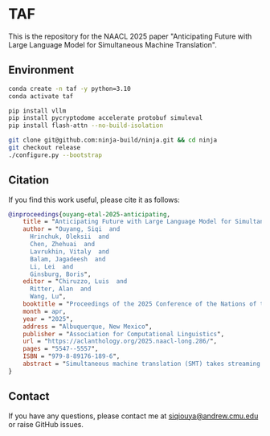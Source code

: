 # TAF

This is the repository for the NAACL 2025 paper "Anticipating Future with Large Language Model for Simultaneous Machine Translation". 

## Environment

```bash
conda create -n taf -y python=3.10
conda activate taf

pip install vllm
pip install pycryptodome accelerate protobuf simuleval
pip install flash-attn --no-build-isolation

git clone git@github.com:ninja-build/ninja.git && cd ninja
git checkout release
./configure.py --bootstrap
```

## Citation

If you find this work useful, please cite it as follows:

```bibtex
@inproceedings{ouyang-etal-2025-anticipating,
    title = "Anticipating Future with Large Language Model for Simultaneous Machine Translation",
    author = "Ouyang, Siqi  and
      Hrinchuk, Oleksii  and
      Chen, Zhehuai  and
      Lavrukhin, Vitaly  and
      Balam, Jagadeesh  and
      Li, Lei  and
      Ginsburg, Boris",
    editor = "Chiruzzo, Luis  and
      Ritter, Alan  and
      Wang, Lu",
    booktitle = "Proceedings of the 2025 Conference of the Nations of the Americas Chapter of the Association for Computational Linguistics: Human Language Technologies (Volume 1: Long Papers)",
    month = apr,
    year = "2025",
    address = "Albuquerque, New Mexico",
    publisher = "Association for Computational Linguistics",
    url = "https://aclanthology.org/2025.naacl-long.286/",
    pages = "5547--5557",
    ISBN = "979-8-89176-189-6",
    abstract = "Simultaneous machine translation (SMT) takes streaming input utterances and incrementally produces target text. Existing SMT methods only use the partial utterance that has already arrived at the input and the generated hypothesis. Motivated by human interpreters' technique to forecast future words before hearing them, we propose Translation by Anticipating Future (TAF), a method to improve translation quality while retaining low latency. Its core idea is to use a large language model (LLM) to predict future source words and opportunistically translate without introducing too much risk. We evaluate our TAF and multiple baselines of SMT on four language directions. Experiments show that TAF achieves the best translation quality-latency trade-off and outperforms the baselines by up to 5 BLEU points at the same latency (three words)."
}
```

## Contact

If you have any questions, please contact me at siqiouya@andrew.cmu.edu or raise GitHub issues.